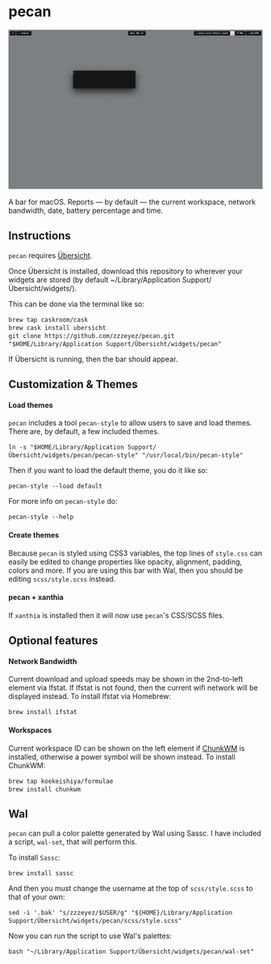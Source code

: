 # pecan
![Screenshot 3](/screenshots/1.jpg)

A bar for macOS.  Reports — by default — the current workspace, network bandwidth, date, battery percentage and time.

## Instructions
`pecan` requires [Übersicht](http://tracesof.net/uebersicht/).  

Once Übersicht is installed, download this repository to wherever your widgets are stored (by default ~/Library/Application Support/Übersicht/widgets/).

This can be done via the terminal like so:
```
brew tap caskroom/cask
brew cask install ubersicht
git clone https://github.com/zzzeyez/pecan.git "$HOME/Library/Application Support/Übersicht/widgets/pecan"
```

If Übersicht is running, then the bar should appear.

## Customization & Themes

#### Load themes

`pecan` includes a tool `pecan-style` to allow users to save and load themes.  There are, by default, a few included themes.

```
ln -s "$HOME/Library/Application Support/Übersicht/widgets/pecan/pecan-style" "/usr/local/bin/pecan-style"
```

Then if you want to load the default theme,  you do it like so:

```
pecan-style --load default
```

For more info on `pecan-style` do:
```
pecan-style --help
```

#### Create themes

Because `pecan` is styled using CSS3 variables, the top lines of `style.css` can easily be edited to change properties like opacity, alignment, padding, colors and more.  If you are using this bar with Wal, then you should be editing `scss/style.scss` instead.

#### pecan + xanthia

If `xanthia` is installed then it will now use `pecan`'s CSS/SCSS files.

## Optional features
  
#### Network Bandwidth

Current download and upload speeds may be shown in the 2nd-to-left element via Ifstat.  If Ifstat is not found, then the current wifi network will be displayed instead.  To install Ifstat via Homebrew:

```
brew install ifstat
```
  
#### Workspaces

Current workspace ID can be shown on the left element if [ChunkWM](https://github.com/koekeishiya/chunkwm) is installed, otherwise a power symbol will be shown instead.  To install ChunkWM:
  
```
brew tap koekeishiya/formulae
brew install chunkwm
````

## Wal

`pecan` can pull a color palette generated by Wal using Sassc.  I have included a script, `wal-set`, that will perform this.
 
To install `Sassc`:

```
brew install sassc
```
  
And then you must change the username at the top of `scss/style.scss` to that of your own:

```
sed -i '.bak' "s/zzzeyez/$USER/g" "${HOME}/Library/Application Support/Übersicht/widgets/pecan/scss/style.scss"
```
  
Now you can run the script to use Wal's palettes:

```
bash "~/Library/Application Support/Übersicht/widgets/pecan/wal-set"
```
